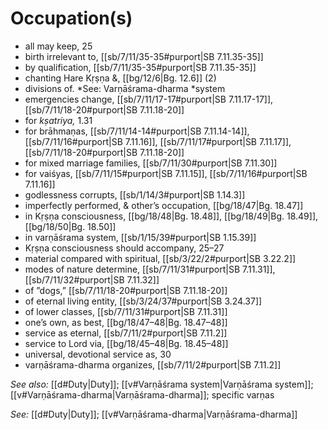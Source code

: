 # Occupation(s)

* all may keep, 25 
* birth irrelevant to, [[sb/7/11/35-35#purport|SB 7.11.35-35]]
* by qualification, [[sb/7/11/35-35#purport|SB 7.11.35-35]]
* chanting Hare Kṛṣṇa &, [[bg/12/6|Bg. 12.6]] (2)
* divisions of. *See: Varṇāśrama-dharma *system 
* emergencies change, [[sb/7/11/17-17#purport|SB 7.11.17-17]], [[sb/7/11/18-20#purport|SB 7.11.18-20]]
* for *kṣatriya,* 1.31
* for brāhmaṇas, [[sb/7/11/14-14#purport|SB 7.11.14-14]], [[sb/7/11/16#purport|SB 7.11.16]], [[sb/7/11/17#purport|SB 7.11.17]], [[sb/7/11/18-20#purport|SB 7.11.18-20]]
* for mixed marriage families, [[sb/7/11/30#purport|SB 7.11.30]]
* for vaiśyas, [[sb/7/11/15#purport|SB 7.11.15]], [[sb/7/11/16#purport|SB 7.11.16]]
* godlessness corrupts, [[sb/1/14/3#purport|SB 1.14.3]]
* imperfectly performed, & other’s occupation, [[bg/18/47|Bg. 18.47]]
* in Kṛṣṇa consciousness, [[bg/18/48|Bg. 18.48]], [[bg/18/49|Bg. 18.49]], [[bg/18/50|Bg. 18.50]]
* in varṇāśrama system, [[sb/1/15/39#purport|SB 1.15.39]]
* Kṛṣṇa consciousness should accompany, 25–27 
* material compared with spiritual, [[sb/3/22/2#purport|SB 3.22.2]]
* modes of nature determine, [[sb/7/11/31#purport|SB 7.11.31]], [[sb/7/11/32#purport|SB 7.11.32]]
* of ”dogs,” [[sb/7/11/18-20#purport|SB 7.11.18-20]]
* of eternal living entity, [[sb/3/24/37#purport|SB 3.24.37]]
* of lower classes, [[sb/7/11/31#purport|SB 7.11.31]]
* one’s own, as best, [[bg/18/47–48|Bg. 18.47–48]]
* service as eternal, [[sb/7/11/2#purport|SB 7.11.2]]
* service to Lord via, [[bg/18/45–48|Bg. 18.45–48]]
* universal, devotional service as, 30 
* varṇāśrama-dharma organizes, [[sb/7/11/2#purport|SB 7.11.2]]

*See also:* [[d#Duty|Duty]]; [[v#Varṇāśrama system|Varṇāśrama system]]; [[v#Varṇāśrama-dharma|Varṇāśrama-dharma]]; specific varṇas

*See:* [[d#Duty|Duty]]; [[v#Varṇāśrama-dharma|Varṇāśrama-dharma]]
